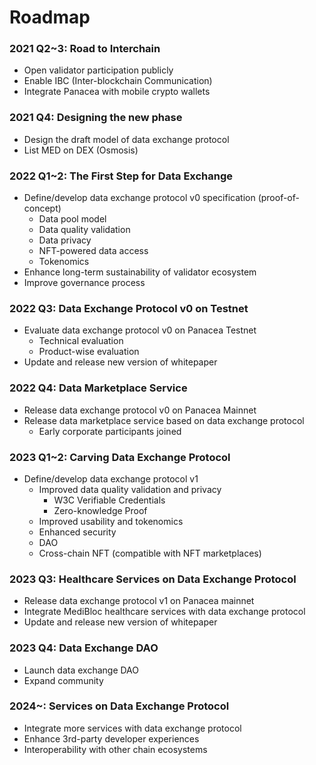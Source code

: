 # Roadmap

### 2021 Q2~3: Road to Interchain

- Open validator participation publicly
- Enable IBC (Inter-blockchain Communication)
- Integrate Panacea with mobile crypto wallets

### 2021 Q4: Designing the new phase

- Design the draft model of data exchange protocol
- List MED on DEX (Osmosis)

### 2022 Q1~2: The First Step for Data Exchange

- Define/develop data exchange protocol v0 specification (proof-of-concept)
  - Data pool model
  - Data quality validation
  - Data privacy
  - NFT-powered data access
  - Tokenomics
- Enhance long-term sustainability of validator ecosystem
- Improve governance process

### 2022 Q3: Data Exchange Protocol v0 on Testnet

- Evaluate data exchange protocol v0 on Panacea Testnet
  - Technical evaluation
  - Product-wise evaluation
- Update and release new version of whitepaper

### 2022 Q4: Data Marketplace Service

- Release data exchange protocol v0 on Panacea Mainnet
- Release data marketplace service based on data exchange protocol
  - Early corporate participants joined

### 2023 Q1~2: Carving Data Exchange Protocol

- Define/develop data exchange protocol v1
  - Improved data quality validation and privacy
    - W3C Verifiable Credentials
    - Zero-knowledge Proof
  - Improved usability and tokenomics
  - Enhanced security
  - DAO
  - Cross-chain NFT (compatible with NFT marketplaces)

### 2023 Q3: Healthcare Services on Data Exchange Protocol

- Release data exchange protocol v1 on Panacea mainnet
- Integrate MediBloc healthcare services with data exchange protocol
- Update and release new version of whitepaper

### 2023 Q4: Data Exchange DAO

- Launch data exchange DAO
- Expand community

### 2024~: Services on Data Exchange Protocol

- Integrate more services with data exchange protocol
- Enhance 3rd-party developer experiences
- Interoperability with other chain ecosystems
